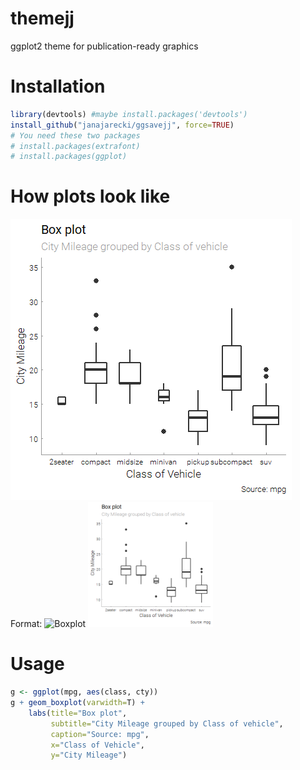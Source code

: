# themejj
ggplot2 theme for publication-ready graphics

# Installation
```R
library(devtools) #maybe install.packages('devtools')
install_github("janajarecki/ggsavejj", force=TRUE)
# You need these two packages
# install.packages(extrafont)
# install.packages(ggplot)
```
# How plots look like
![Boxplot](/img/boxplot.png)
Format: ![Boxplot](url)
<img src="/img/boxplot.png" width="200px">

# Usage
```R
g <- ggplot(mpg, aes(class, cty))
g + geom_boxplot(varwidth=T) + 
    labs(title="Box plot", 
         subtitle="City Mileage grouped by Class of vehicle",
         caption="Source: mpg",
         x="Class of Vehicle",
         y="City Mileage")
```


